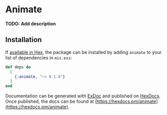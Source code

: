 # Animate

**TODO: Add description**

## Installation

If [available in Hex](https://hex.pm/docs/publish), the package can be installed
by adding `animate` to your list of dependencies in `mix.exs`:

```elixir
def deps do
  [
    {:animate, "~> 0.1.0"}
  ]
end
```

Documentation can be generated with [ExDoc](https://github.com/elixir-lang/ex_doc)
and published on [HexDocs](https://hexdocs.pm). Once published, the docs can
be found at [https://hexdocs.pm/animate](https://hexdocs.pm/animate).

